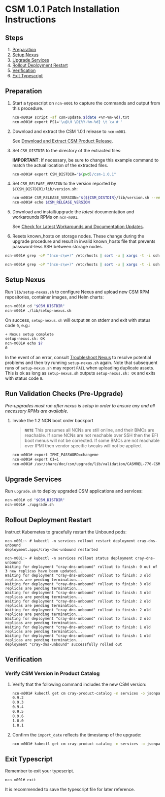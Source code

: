 # CSM 1.0.1 Patch Installation Instructions

## Steps

1. [Preparation](#preparation)
1. [Setup Nexus](#setup-nexus)
1. [Upgrade Services](#upgrade-services)
1. [Rollout Deployment Restart](#rollout-deployment-restart)
1. [Verification](#verification)
1. [Exit Typescript](#exit-typescript)

<a name="preparation"></a>

## Preparation

1. Start a typescript on `ncn-m001` to capture the commands and output from this procedure.

   ```bash
   ncn-m001# script -af csm-update.$(date +%Y-%m-%d).txt
   ncn-m001# export PS1='\u@\H \D{%Y-%m-%d} \t \w # '
   ```

1. Download and extract the CSM 1.0.1 release to `ncn-m001`.

   See [Download and Extract CSM Product Release](../../update_product_stream/index.md#download-and-extract).

1. Set `CSM_DISTDIR` to the directory of the extracted files:

   **IMPORTANT**: If necessary, be sure to change this example command to match the actual location of the extracted files.

   ```bash
   ncn-m001# export CSM_DISTDIR="$(pwd)/csm-1.0.1"
   ```

1. Set `CSM_RELEASE_VERSION` to the version reported by `${CSM_DISTDIR}/lib/version.sh`:

   ```bash
   ncn-m001# CSM_RELEASE_VERSION="$(${CSM_DISTDIR}/lib/version.sh --version)"
   ncn-m001# echo $CSM_RELEASE_VERSION
   ```

1. Download and install/upgrade the _latest_ documentation and workarounds RPMs on `ncn-m001`.

   See [Check for Latest Workarounds and Documentation Updates](../../update_product_stream/index.md#workarounds).

1. Resets known_hosts on storage nodes. These change during the upgrade procedure and result in invalid known_hosts file that prevents password-less SSH between storage nodes.

```bash
ncn-m001# grep -oP "(ncn-s\w+)" /etc/hosts | sort -u | xargs -t -i ssh {} 'truncate --size=0 ~/.ssh/known_hosts'

ncn-m001# grep -oP "(ncn-s\w+)" /etc/hosts | sort -u | xargs -t -i ssh {} 'grep -oP "(ncn-s\w+|ncn-m\w+|ncn-w\w+)" /etc/hosts | sort -u | xargs -t -i ssh-keyscan -H \{\} >> /root/.ssh/known_hosts'
```

<a name="setup-nexus"></a>

## Setup Nexus

Run `lib/setup-nexus.sh` to configure Nexus and upload new CSM RPM
repositories, container images, and Helm charts:

```bash
ncn-m001# cd "$CSM_DISTDIR"
ncn-m001# ./lib/setup-nexus.sh
```

On success, `setup-nexus.sh` will output `OK` on stderr and exit with status
code `0`, e.g.:

```bash
+ Nexus setup complete
setup-nexus.sh: OK
ncn-m001# echo $?
0
```

In the event of an error, consult [Troubleshoot Nexus](../../operations/package_repository_management/Troubleshoot_Nexus.md)
to resolve potential problems and then try running `setup-nexus.sh` again. Note that subsequent runs of `setup-nexus.sh` may
report `FAIL` when uploading duplicate assets. This is ok as long as `setup-nexus.sh` outputs `setup-nexus.sh: OK` and exits
with status code `0`.

<a name="run-validation-checks-pre-upgrade"></a>
## Run Validation Checks (Pre-Upgrade)

_Pre-upgrades must run after nexus is setup in order to ensure any and all necessary RPMs are available_.

1. Invoke the 1.2 NCN boot order backport

   > **`NOTE`** This presumes all NCNs are still online, and their BMCs are reachable. If some NCNs are not reachable over SSH then the EFI boot menus will not be corrected. If some BMCs are not reachable over IPMI then vendor specific tweaks will not be applied.

   ```bash
   ncn-m001# export IPMI_PASSWORD=changeme
   ncn-m001# export CI=1
   ncn-m001# /usr/share/doc/csm/upgrade/lib/validation/CASMREL-776-CSM12-NCN-boot-order-backport/install-hotfix.sh
   ```


<a name="upgrade-services"></a>

## Upgrade Services

Run `upgrade.sh` to deploy upgraded CSM applications and services:

```bash
ncn-m001# cd "$CSM_DISTDIR"
ncn-m001# ./upgrade.sh
```

<a name="rollout-deployment-restart"></a>

## Rollout Deployment Restart

Instruct Kubernetes to gracefully restart the Unbound pods:

```text
ncn-m001:~ # kubectl -n services rollout restart deployment cray-dns-unbound
deployment.apps/cray-dns-unbound restarted

ncn-m001:~ # kubectl -n services rollout status deployment cray-dns-unbound
Waiting for deployment "cray-dns-unbound" rollout to finish: 0 out of 3 new replicas have been updated...
Waiting for deployment "cray-dns-unbound" rollout to finish: 3 old replicas are pending termination...
Waiting for deployment "cray-dns-unbound" rollout to finish: 3 old replicas are pending termination...
Waiting for deployment "cray-dns-unbound" rollout to finish: 3 old replicas are pending termination...
Waiting for deployment "cray-dns-unbound" rollout to finish: 2 old replicas are pending termination...
Waiting for deployment "cray-dns-unbound" rollout to finish: 2 old replicas are pending termination...
Waiting for deployment "cray-dns-unbound" rollout to finish: 2 old replicas are pending termination...
Waiting for deployment "cray-dns-unbound" rollout to finish: 1 old replicas are pending termination...
Waiting for deployment "cray-dns-unbound" rollout to finish: 1 old replicas are pending termination...
deployment "cray-dns-unbound" successfully rolled out
```

<a name="verification"></a>

## Verification

### Verify CSM Version in Product Catalog

1. Verify that the following command includes the new CSM version:

   ```bash
   ncn-m001# kubectl get cm cray-product-catalog -n services -o jsonpath='{.data.csm}' | yq r -j - | jq -r 'to_entries[] | .key' | sort -V
   0.9.2
   0.9.3
   0.9.4
   0.9.5
   0.9.6
   1.0.0
   1.0.1
   ```

1. Confirm the `import_date` reflects the timestamp of the upgrade:

   ```bash
   ncn-m001# kubectl get cm cray-product-catalog -n services -o jsonpath='{.data.csm}' | yq r  - '"1.0.1".configuration.import_date'
   ```

<a name="exit-typescript"></a>

## Exit Typescript

Remember to exit your typescript.

```bash
ncn-m001# exit
```

It is recommended to save the typescript file for later reference.
